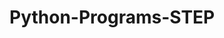 # Python-Programs-STEP
        
    
                   
                                  
                          
                                          
               
      
  
